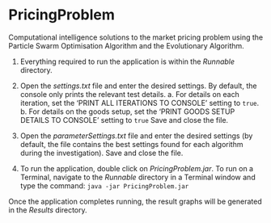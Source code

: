 # PricingProblem
Computational intelligence solutions to the market pricing problem using the Particle Swarm Optimisation Algorithm and the Evolutionary Algorithm.

1.	Everything required to run the application is within the *Runnable* directory.
 
2.	Open the *settings.txt* file and enter the desired settings. By default, the console only prints the relevant test details.
  a.	For details on each iteration, set the ‘PRINT ALL ITERATIONS TO CONSOLE’ setting to `true`. 
  b.	For details on the goods setup, set the ‘PRINT GOODS SETUP DETAILS TO CONSOLE’ setting to `true`
Save and close the file.
 
3.	Open the *parameterSettings.txt* file and enter the desired settings (by default, the file contains the best settings found for each algorithm during the investigation). Save and close the file.
 
4.	To run the application, double click on *PricingProblem.jar*. To run on a Terminal, navigate to the *Runnable* directory in a Terminal window and type the command: `java -jar PricingProblem.jar`

Once the application completes running, the result graphs will be generated in the *Results* directory.
